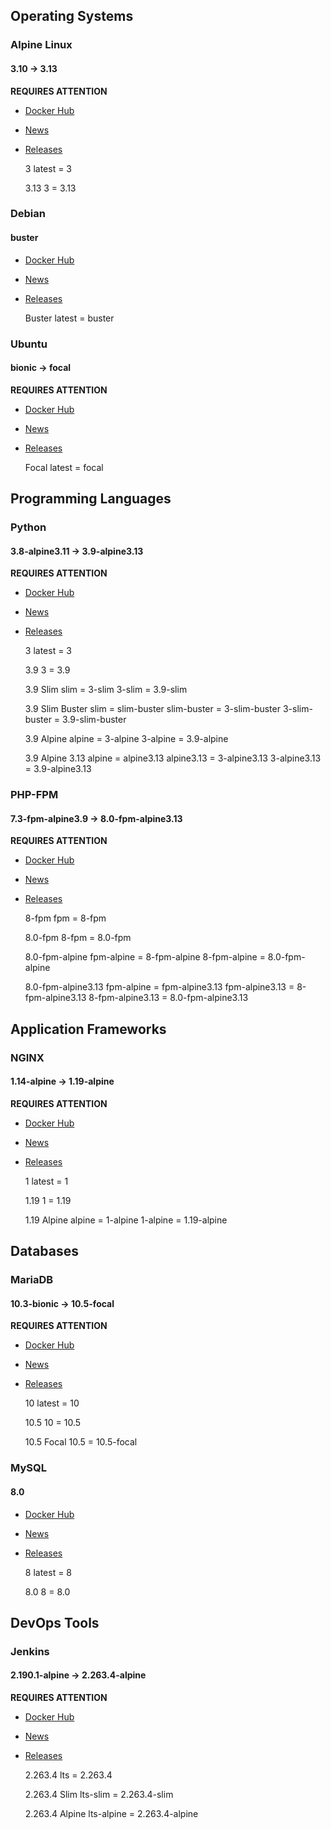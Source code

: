 ## Operating Systems

### Alpine Linux
#### 3.10 -> 3.13

**REQUIRES ATTENTION**

- [Docker Hub](https://hub.docker.com/_/alpine)
- [News](https://alpinelinux.org/posts/)
- [Releases](https://alpinelinux.org/releases/)


    3
      latest = 3

    3.13
      3 = 3.13



### Debian
#### buster

- [Docker Hub](https://hub.docker.com/_/debian)
- [News](https://www.debian.org/News/)
- [Releases](https://wiki.debian.org/DebianReleases)


    Buster
      latest = buster



### Ubuntu
#### bionic -> focal

**REQUIRES ATTENTION**

- [Docker Hub](https://hub.docker.com/_/ubuntu)
- [News](https://lists.ubuntu.com/)
- [Releases](https://wiki.ubuntu.com/Releases)


    Focal
      latest = focal



## Programming Languages

### Python
#### 3.8-alpine3.11 -> 3.9-alpine3.13

**REQUIRES ATTENTION**

- [Docker Hub](https://hub.docker.com/_/python)
- [News](https://www.python.org/blogs/)
- [Releases](https://www.python.org/downloads/)


    3
      latest = 3

    3.9
      3 = 3.9

    3.9 Slim
      slim = 3-slim
      3-slim = 3.9-slim

    3.9 Slim Buster
      slim = slim-buster
      slim-buster = 3-slim-buster
      3-slim-buster = 3.9-slim-buster

    3.9 Alpine
      alpine = 3-alpine
      3-alpine = 3.9-alpine

    3.9 Alpine 3.13
      alpine = alpine3.13
      alpine3.13 = 3-alpine3.13
      3-alpine3.13 = 3.9-alpine3.13



### PHP-FPM
#### 7.3-fpm-alpine3.9 -> 8.0-fpm-alpine3.13

**REQUIRES ATTENTION**

- [Docker Hub](https://hub.docker.com/_/php)
- [News](https://www.php.net/)
- [Releases](https://www.php.net/releases/index.php)


    8-fpm
      fpm = 8-fpm

    8.0-fpm
      8-fpm = 8.0-fpm

    8.0-fpm-alpine
      fpm-alpine = 8-fpm-alpine
      8-fpm-alpine = 8.0-fpm-alpine

    8.0-fpm-alpine3.13
      fpm-alpine = fpm-alpine3.13
      fpm-alpine3.13 = 8-fpm-alpine3.13
      8-fpm-alpine3.13 = 8.0-fpm-alpine3.13



## Application Frameworks

### NGINX
#### 1.14-alpine -> 1.19-alpine

**REQUIRES ATTENTION**

- [Docker Hub](https://hub.docker.com/_/nginx)
- [News](http://nginx.org/)
- [Releases](http://nginx.org/en/CHANGES)


    1
      latest = 1

    1.19
      1 = 1.19

    1.19 Alpine
      alpine = 1-alpine
      1-alpine = 1.19-alpine



## Databases

### MariaDB
#### 10.3-bionic -> 10.5-focal

**REQUIRES ATTENTION**

- [Docker Hub](https://hub.docker.com/_/mariadb)
- [News](https://mariadb.org/category/announcement/)
- [Releases](https://mariadb.com/kb/en/mariadb-server/)


    10
      latest = 10

    10.5
      10 = 10.5

    10.5 Focal
      10.5 = 10.5-focal



### MySQL
#### 8.0

- [Docker Hub](https://hub.docker.com/_/mysql)
- [News](https://www.mysql.com/news-and-events/)
- [Releases](https://dev.mysql.com/doc/relnotes/mysql/8.0/en/)


    8
      latest = 8

    8.0
      8 = 8.0



## DevOps Tools

### Jenkins
#### 2.190.1-alpine -> 2.263.4-alpine

**REQUIRES ATTENTION**

- [Docker Hub](https://hub.docker.com/r/jenkins/jenkins)
- [News](https://jenkins.io/node/)
- [Releases](https://jenkins.io/changelog-stable/)


    2.263.4
      lts = 2.263.4

    2.263.4 Slim
      lts-slim = 2.263.4-slim

    2.263.4 Alpine
      lts-alpine = 2.263.4-alpine



